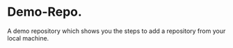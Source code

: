 # Demo-Repo.


A demo repository which shows you the steps to add a repository from your local machine.
